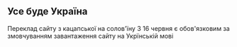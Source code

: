 ## Усе буде Україна

Переклад сайту з кацапської на солов'їну
З 16 червня є обов'язковим  за змовчуванням  завантаження сайту на Укрїнській мові
